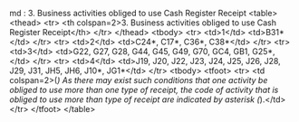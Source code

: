 md : 3. Business activities obliged to use Cash Register Receipt
&lt;table&gt;
    &lt;thead&gt;
        &lt;tr&gt;
            &lt;th colspan&#x3D;2&gt;3. Business activities obliged to use Cash Register Receipt&lt;&#x2F;th&gt;
        &lt;&#x2F;tr&gt;
    &lt;&#x2F;thead&gt;
    &lt;tbody&gt;
        &lt;tr&gt;
            &lt;td&gt;1&lt;&#x2F;td&gt;
            &lt;td&gt;B31*&lt;&#x2F;td&gt;
        &lt;&#x2F;tr&gt;
        &lt;tr&gt;
            &lt;td&gt;2&lt;&#x2F;td&gt;
            &lt;td&gt;C24*, C17*, C36*, C38*&lt;&#x2F;td&gt;
        &lt;&#x2F;tr&gt;
        &lt;tr&gt;
            &lt;td&gt;3&lt;&#x2F;td&gt;
            &lt;td&gt;G22, G27, G28, G44, G45, G49, G70, GC4, GB1, G25*,&lt;&#x2F;td&gt;
        &lt;&#x2F;tr&gt;
        &lt;tr&gt;
            &lt;td&gt;4&lt;&#x2F;td&gt;
            &lt;td&gt;J19, J20, J22, J23, J24, J25, J26, J28, J29, J31, JH5, JH6, J10*, JG1*&lt;&#x2F;td&gt;
        &lt;&#x2F;tr&gt;
    &lt;tbody&gt;
    &lt;tfoot&gt;
        &lt;tr&gt;
            &lt;td colspan&#x3D;2&gt;(*) As there may exist such conditions that one activity be obliged to use more than one type of receipt, the code of activity that is obliged to use more than type of receipt are indicated by asterisk (*).&lt;&#x2F;td&gt;
        &lt;&#x2F;tr&gt;
    &lt;&#x2F;tfoot&gt;
&lt;&#x2F;table&gt;
<ul>
</ul>